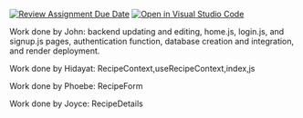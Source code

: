 [![Review Assignment Due Date](https://classroom.github.com/assets/deadline-readme-button-22041afd0340ce965d47ae6ef1cefeee28c7c493a6346c4f15d667ab976d596c.svg)](https://classroom.github.com/a/2c0iqBMz)
[![Open in Visual Studio Code](https://classroom.github.com/assets/open-in-vscode-2e0aaae1b6195c2367325f4f02e2d04e9abb55f0b24a779b69b11b9e10269abc.svg)](https://classroom.github.com/online_ide?assignment_repo_id=18077934&assignment_repo_type=AssignmentRepo)

Work done by John: backend updating and editing, home.js, login.js, and signup.js pages, authentication function, database creation and integration, and render deployment.

Work done by Hidayat: RecipeContext,useRecipeContext,index,js
 
Work done by Phoebe: RecipeForm

Work done by Joyce: RecipeDetails
